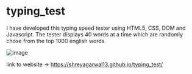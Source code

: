 # typing_test

I have developed this typing speed tester using HTML5, CSS, DOM and Javascript. The tester displays 40 words at a time which are randomly chose from the top 1000 english words

![image](https://user-images.githubusercontent.com/42926487/114231567-3d73a580-9998-11eb-9636-732c05e1cd06.png)


link to website -> https://shreyagarwal13.github.io/typing_test/
